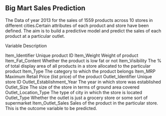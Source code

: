 ## Big Mart Sales Prediction
The Data of year 2013 for the sales of 1559 products across 10 stores in different cities.Certain attributes of each product and store have been defined. The aim is to build a predictive model and predict the sales of each product at a particular outlet.


Variable                  	Description

Item_Identifier           	Unique product ID
Item_Weight               	Weight of product
Item_Fat_Content	          Whether the product is low fat or not
Item_Visibility            	The % of total display area of all products in a store allocated to the particular product
Item_Type	                  The category to which the product belongs
Item_MRP                  	Maximum Retail Price (list price) of the product
Outlet_Identifier         	Unique store ID
Outlet_Establishment_Year	  The year in which store was established
Outlet_Size	                The size of the store in terms of ground area covered
Outlet_Location_Type	      The type of city in which the store is located
Outlet_Type	                Whether the outlet is just a grocery store or some sort of supermarket
Item_Outlet_Sales         	Sales of the product in the particular store. This is the outcome variable to be predicted.
